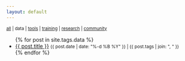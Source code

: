 ```yaml
---
layout: default
---
```


<small>
  <a href="./">all</a> | 
  data |
  <a href="tools">tools</a> |
  <a href="training">training</a> |
  <a href="research">research</a> |
  <a href="community">community</a>
</small>

<ul>
  {% for post in site.tags.data %}
    <li>
      <a href="{{ site.baseurl }}{{ post.url }}">{{ post.title }}</a> <small>{{ post.date | date: "%-d %B %Y" }} | {{ post.tags | join: ", " }}</small>
    </li>
  {% endfor %}
</ul>
